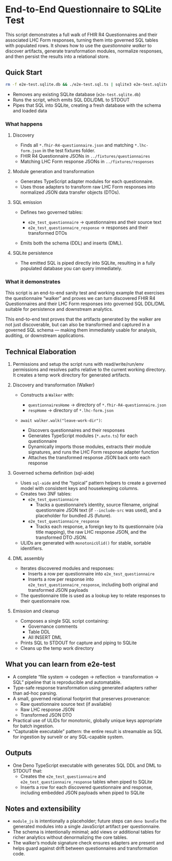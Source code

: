 # End-to-End Questionnaire to SQLite Test

This script demonstrates a full walk of FHIR R4 Questionnaires and their
associated LHC Form responses, turning them into governed SQL tables with
populated rows. It shows how to use the _questionnaire walker_ to discover
artifacts, generate transformation modules, normalize responses, and then
persist the results into a relational store.

## Quick Start

```bash
rm -f e2e-test.sqlite.db && ./e2e-test.sql.ts | sqlite3 e2e-test.sqlite.db
```

- Removes any existing SQLite database (`e2e-test.sqlite.db`)
- Runs the script, which emits SQL DDL/DML to STDOUT
- Pipes that SQL into SQLite, creating a fresh database with the schema and
  loaded data

### What happens

1. Discovery

   - Finds all `*.fhir-R4-questionnaire.json` and matching `*.lhc-form.json` in
     the test fixtures folder.
   - FHIR R4 Questionnaire JSONs in `../fixtures/questionnaires`
   - Matching LHC Form response JSONs in `../fixtures/responses`

2. Module generation and transformation

   - Generates TypeScript adapter modules for each questionnaire.
   - Uses those adapters to transform raw LHC Form responses into normalized
     JSON data transfer objects (DTOs).

3. SQL emission

   - Defines two governed tables:

     - `e2e_test_questionnaire` → questionnaires and their source text
     - `e2e_test_questionnaire_response` → responses and their transformed DTOs
   - Emits both the schema (DDL) and inserts (DML).

4. SQLite persistence

   - The emitted SQL is piped directly into SQLite, resulting in a fully
     populated database you can query immediately.

### What it demonstrates

This script is an end-to-end sanity test and working example that exercises the
questionnaire “walker” and proves we can turn discovered FHIR R4 Questionnaires
and their LHC Form responses into governed SQL DDL/DML suitable for persistence
and downstream analytics.

This end-to-end test proves that the artifacts generated by the walker are not
just discoverable, but can also be transformed and captured in a governed SQL
schema — making them immediately usable for analysis, auditing, or downstream
applications.

## Technical Elaboration

1. Permissions and setup the script runs with read/write/run/env permissions and
   resolves paths relative to the current working directory. It creates a temp
   work directory for generated artifacts.

2. Discovery and transformation (Walker)

   - Constructs a `Walker` with:
     - `questionnairesHome` → directory of `*.fhir-R4-questionnaire.json`
     - `respHome` → directory of `*.lhc-form.json`

   - `await walker.walk("leave-work-dir")`:
     - Discovers questionnaires and their responses
     - Generates TypeScript modules (`*.auto.ts`) for each questionnaire
     - Dynamically imports those modules, extracts their module signatures, and
       runs the LHC Form response adapter function
     - Attaches the transformed response JSON back onto each response

3. Governed schema definition (sql-aide)

   - Uses `sql-aide` and the “typical” pattern helpers to create a governed
     model with consistent keys and housekeeping columns.
   - Creates two 3NF tables:
     - `e2e_test_questionnaire`
       - Tracks a questionnaire’s identity, source filename, original
         questionnaire JSON text (if `--include-src` was used), and a
         placeholder for bundled JS (future).
     - `e2e_test_questionnaire_response`
       - Tracks each response, a foreign key to its questionnaire (via title
         mapping), the raw LHC response JSON, and the transformed DTO JSON.
   - ULIDs are generated with `monotonicUlid()` for stable, sortable
     identifiers.

4. DML assembly

   - Iterates discovered modules and responses:
     - Inserts a row per questionnaire into `e2e_test_questionnaire`
     - Inserts a row per response into `e2e_test_questionnaire_response`,
       including both original and transformed JSON payloads
   - The questionnaire title is used as a lookup key to relate responses to
     their questionnaire row.

5. Emission and cleanup

   - Composes a single SQL script containing:
     - Governance comments
     - Table DDL
     - All INSERT DML
   - Prints SQL to STDOUT for capture and piping to SQLite
   - Cleans up the temp work directory

## What you can learn from e2e-test

- A complete “file system → codegen → reflection → transformation → SQL”
  pipeline that is reproducible and automatable.
- Type-safe response transformation using generated adapters rather than ad-hoc
  parsing.
- A small, governed relational footprint that preserves provenance:
  - Raw questionnaire source text (if available)
  - Raw LHC response JSON
  - Transformed JSON DTO
- Practical use of ULIDs for monotonic, globally unique keys appropriate for
  batch ingestion.
- “Capturable executable” pattern: the entire result is streamable as SQL for
  ingestion by surveilr or any SQL-capable system.

## Outputs

- One Deno TypeScript executable with generates SQL DDL and DML to STDOUT that:
  - Creates the `e2e_test_questionnaire` and `e2e_test_questionnaire_response`
    tables when piped to SQLite
  - Inserts a row for each discovered questionnaire and response, including
    embedded JSON payloads when piped to SQLite

## Notes and extensibility

- `module_js` is intentionally a placeholder; future steps can `deno bundle` the
  generated modules into a single JavaScript artifact per questionnaire.
- The schema is intentionally minimal; add views or additional tables for richer
  analytics without denormalizing the core tables.
- The walker’s module signature check ensures adapters are present and helps
  guard against drift between questionnaires and transformation code.
